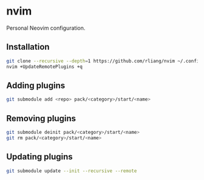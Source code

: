 # nvim
Personal Neovim configuration.

## Installation

```sh
git clone --recursive --depth=1 https://github.com/rliang/nvim ~/.config/nvim
nvim +UpdateRemotePlugins +q
```

## Adding plugins

```sh
git submodule add <repo> pack/<category>/start/<name>
```

## Removing plugins

```sh
git submodule deinit pack/<category>/start/<name>
git rm pack/<category>/start/<name>
```

## Updating plugins

```sh
git submodule update --init --recursive --remote
```
